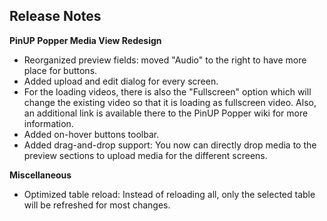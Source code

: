 ## Release Notes

**PinUP Popper Media View Redesign**

- Reorganized preview fields: moved "Audio" to the right to have more place for buttons.
- Added upload and edit dialog for every screen.
- For the loading videos, there is also the "Fullscreen" option which will change the existing video so that it is loading as fullscreen video. Also, an additional link is available there to the PinUP Popper wiki for more information.
- Added on-hover buttons toolbar.
- Added drag-and-drop support: You now can directly drop media to the preview sections to upload media for the different screens.

**Miscellaneous**

- Optimized table reload: Instead of reloading all, only the selected table will be refreshed for most changes. 